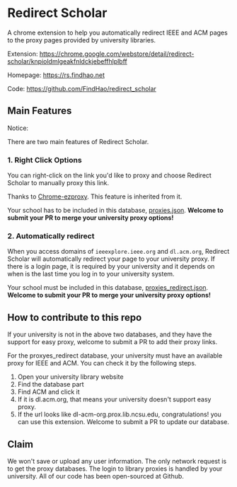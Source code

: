 # Redirect Scholar


A chrome extension to help you automatically redirect IEEE and ACM pages to the proxy pages provided by university libraries.

Extension: <https://chrome.google.com/webstore/detail/redirect-scholar/knpioldmlgeakfnldckjebeffhlplbff>

Homepage: <https://rs.findhao.net>

Code: <https://github.com/FindHao/redirect_scholar>

## Main Features

Notice:

There are two main features of Redirect Scholar.

### 1. Right Click Options

You can right-click on the link you'd like to proxy and choose Redirect Scholar to manually proxy this link.

Thanks to [Chrome-ezproxy](https://github.com/tom5760/chrome-ezproxy). This feature is inherited from it.

Your school has to be included in this database, [proxies.json](https://github.com/FindHao/redirect_scholar/blob/master/proxies.json).
**Welcome to submit your PR to merge your university proxy options!**

### 2. Automatically redirect

When you access domains of `ieeexplore.ieee.org` and `dl.acm.org`, Redirect Scholar will automatically redirect your page to your university proxy. If there is a login page, it is required by your university and it depends on when is the last time you log in to your university system. 

Your school must be included in this database, [proxies_redirect.json](https://github.com/FindHao/redirect_scholar/blob/master/proxies_redirect.json).
**Welcome to submit your PR to merge your university proxy options!**

## How to contribute to this repo

If your university is not in the above two databases, and they have the support for easy proxy, welcome to submit a PR to add their proxy links.

For the proxyes_redirect database, your university must have an available proxy for IEEE and ACM. You can check it by the following steps.

1. Open your university library website
2. Find the database part
3. Find ACM and click it
4. If it is dl.acm.org, that means your university doesn't support easy proxy. 
5. If the url looks like dl-acm-org.prox.lib.ncsu.edu, congratulations! you can use this extension. Welcome to submit a PR to update our database.


## Claim
We won't save or upload any user information. The only network request is to get the proxy databases. The login to library proxies is handled by your university. All of our code has been open-sourced at Github.


